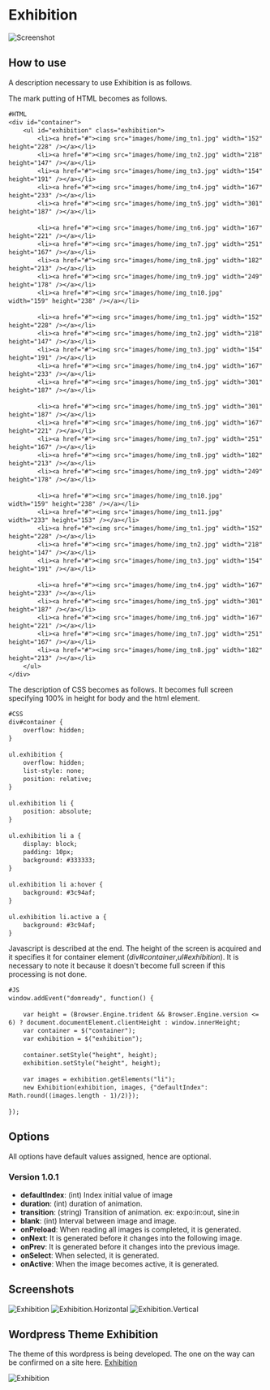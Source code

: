 Exhibition
===========

![Screenshot](http://holyshared.github.com/Exhibition/images/screenshot.jpg)

How to use
----------

A description necessary to use Exhibition is as follows.

The mark putting of HTML becomes as follows.

	#HTML
	<div id="container">
		<ul id="exhibition" class="exhibition">
			<li><a href="#"><img src="images/home/img_tn1.jpg" width="152" height="228" /></a></li>
			<li><a href="#"><img src="images/home/img_tn2.jpg" width="218" height="147" /></a></li>
			<li><a href="#"><img src="images/home/img_tn3.jpg" width="154" height="191" /></a></li>
			<li><a href="#"><img src="images/home/img_tn4.jpg" width="167" height="233" /></a></li>
			<li><a href="#"><img src="images/home/img_tn5.jpg" width="301" height="187" /></a></li>
	
			<li><a href="#"><img src="images/home/img_tn6.jpg" width="167" height="221" /></a></li>
			<li><a href="#"><img src="images/home/img_tn7.jpg" width="251" height="167" /></a></li>
			<li><a href="#"><img src="images/home/img_tn8.jpg" width="182" height="213" /></a></li>
			<li><a href="#"><img src="images/home/img_tn9.jpg" width="249" height="178" /></a></li>
			<li><a href="#"><img src="images/home/img_tn10.jpg" width="159" height="238" /></a></li>
	
			<li><a href="#"><img src="images/home/img_tn1.jpg" width="152" height="228" /></a></li>
			<li><a href="#"><img src="images/home/img_tn2.jpg" width="218" height="147" /></a></li>
			<li><a href="#"><img src="images/home/img_tn3.jpg" width="154" height="191" /></a></li>
			<li><a href="#"><img src="images/home/img_tn4.jpg" width="167" height="233" /></a></li>
			<li><a href="#"><img src="images/home/img_tn5.jpg" width="301" height="187" /></a></li>
	
			<li><a href="#"><img src="images/home/img_tn5.jpg" width="301" height="187" /></a></li>
			<li><a href="#"><img src="images/home/img_tn6.jpg" width="167" height="221" /></a></li>
			<li><a href="#"><img src="images/home/img_tn7.jpg" width="251" height="167" /></a></li>
			<li><a href="#"><img src="images/home/img_tn8.jpg" width="182" height="213" /></a></li>
			<li><a href="#"><img src="images/home/img_tn9.jpg" width="249" height="178" /></a></li>
	
			<li><a href="#"><img src="images/home/img_tn10.jpg" width="159" height="238" /></a></li>
			<li><a href="#"><img src="images/home/img_tn11.jpg" width="233" height="153" /></a></li>
			<li><a href="#"><img src="images/home/img_tn1.jpg" width="152" height="228" /></a></li>
			<li><a href="#"><img src="images/home/img_tn2.jpg" width="218" height="147" /></a></li>
			<li><a href="#"><img src="images/home/img_tn3.jpg" width="154" height="191" /></a></li>
	
			<li><a href="#"><img src="images/home/img_tn4.jpg" width="167" height="233" /></a></li>
			<li><a href="#"><img src="images/home/img_tn5.jpg" width="301" height="187" /></a></li>
			<li><a href="#"><img src="images/home/img_tn6.jpg" width="167" height="221" /></a></li>
			<li><a href="#"><img src="images/home/img_tn7.jpg" width="251" height="167" /></a></li>
			<li><a href="#"><img src="images/home/img_tn8.jpg" width="182" height="213" /></a></li>
		</ul>
	</div>

The description of CSS becomes as follows.
It becomes full screen specifying 100% in height for body and the html element.

	#CSS
	div#container {
		overflow: hidden;
	}
	
	ul.exhibition {
		overflow: hidden;
		list-style: none;
		position: relative;
	}
	
	ul.exhibition li {
		position: absolute;
	}
	
	ul.exhibition li a {
		display: block;
		padding: 10px;
		background: #333333;
	}
	
	ul.exhibition li a:hover {
		background: #3c94af;
	}

	ul.exhibition li.active a {
		background: #3c94af;
	}

Javascript is described at the end. The height of the screen is acquired and it specifies it for container element (*div#container*,*ul#exhibition*). 
It is necessary to note it because it doesn't become full screen if this processing is not done.

	#JS
	window.addEvent("domready", function() {

		var height = (Browser.Engine.trident && Browser.Engine.version <= 6) ? document.documentElement.clientHeight : window.innerHeight;
		var container = $("container");
		var exhibition = $("exhibition");

		container.setStyle("height", height);
		exhibition.setStyle("height", height);

		var images = exhibition.getElements("li");
		new Exhibition(exhibition, images, {"defaultIndex": Math.round((images.length - 1)/2)});

	});

Options
-------

All options have default values assigned, hence are optional.

### Version 1.0.1

* **defaultIndex**: (int) Index initial value of image
* **duration**: (int) duration of animation.
* **transition**: (string) Transition of animation. ex: expo:in:out, sine:in
* **blank**: (int) Interval between image and image.
* **onPreload**: When reading all images is completed, it is generated.
* **onNext**: It is generated before it changes into the following image.
* **onPrev**: It is generated before it changes into the previous image.
* **onSelect**: When selected, it is generated.
* **onActive**: When the image becomes active, it is generated.


Screenshots
-----------

![Exhibition](http://holyshared.github.com/Exhibition/images/exhibition.jpg)
![Exhibition.Horizontal](http://holyshared.github.com/Exhibition/images/exhibition-horizontal.jpg)
![Exhibition.Vertical](http://holyshared.github.com/Exhibition/images/exhibition-vertical.jpg)


Wordpress Theme Exhibition
-----------

The theme of this wordpress is being developed.
The one on the way can be confirmed on a site here.
[Exhibition](http://exhibition.sharedhat.com/)

![Exhibition](http://github.com/holyshared/Exhibition/images/theme.png)
